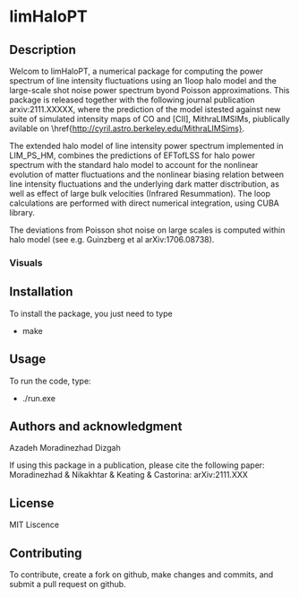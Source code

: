 # limHaloPT


## Description

Welcom to limHaloPT, a numerical package for computing the power spectrum of line intensity fluctuations using an 1loop halo model and the large-scale shot noise power spectrum byond Poisson approximations. This package is released together with the following journal publication arxiv:2111.XXXXX, where the prediction of the model istested against new suite of simulated intensity maps of CO and [CII], MithraLIMSIMs, piublically avilable on \href{http://cyril.astro.berkeley.edu/MithraLIMSims}. 

The extended halo model of line intensity power spectrum implemented in LIM_PS_HM, combines the predictions of EFTofLSS for halo power spectrum with the standard halo model to account for the nonlinear evolution of matter fluctuations and the nonlinear biasing relation between line intensity fluctuations and the underlying dark matter disctribution, as well as effect of large bulk velocities (Infrared Resummation). The loop calculations are performed with direct numerical integration, using CUBA library. 

The deviations from Poisson shot noise on large scales is computed within halo model (see e.g. Guinzberg et al arXiv:1706.08738).



### Visuals


## Installation

To install the package, you just need to type
- make

## Usage

To run the code, type:
- ./run.exe  

## Authors and acknowledgment

Azadeh Moradinezhad Dizgah

If using this package in a publication, please cite the following paper: 
Moradinezhad & Nikakhtar & Keating & Castorina: arXiv:2111.XXX

## License

MIT Liscence

## Contributing 

To contribute, create a fork on github, make changes and commits, and submit a pull request on github.
